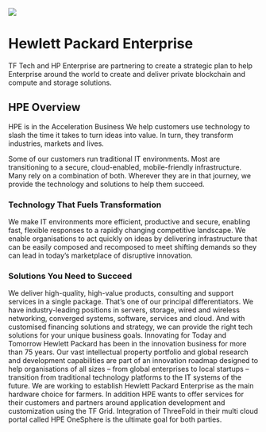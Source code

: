 ![](../../img/HPE.png)

# Hewlett Packard Enterprise

TF Tech and HP Enterprise are partnering to create a strategic plan to help Enterprise around the world to create and deliver private blockchain and compute and storage solutions.

## HPE Overview

HPE is in the Acceleration Business
We help customers use technology to slash the time it takes to turn ideas into value. In turn, they transform industries, markets and lives.

Some of our customers run traditional IT environments. Most are transitioning to a secure, cloud-enabled, mobile-friendly infrastructure. Many rely on a combination of both. Wherever they are in that journey, we provide the technology and solutions to help them succeed.
 

### Technology That Fuels Transformation
We make IT environments more efficient, productive and secure, enabling fast, flexible responses to a rapidly changing competitive landscape. We enable organisations to act quickly on ideas by delivering infrastructure that can be easily composed and recomposed to meet shifting demands so they can lead in today’s marketplace of disruptive innovation.

### Solutions You Need to Succeed
We deliver high-quality, high-value products, consulting and support services in a single package. That’s one of our principal differentiators. We have industry-leading positions in servers, storage, wired and wireless networking, converged systems, software, services and cloud. And with customised financing solutions and strategy, we can provide the right tech solutions for your unique business goals.
Innovating for Today and Tomorrow
Hewlett Packard has been in the innovation business for more than 75 years. Our vast intellectual property portfolio and global research and development capabilities are part of an innovation roadmap designed to help organisations of all sizes – from global enterprises to local startups – transition from traditional technology platforms to the IT systems of the future.
We are working to establish Hewlett Packard Enterprise as the main hardware choice for farmers. In addition HPE wants to offer services for their customers and partners around application development and customization using the TF Grid.  Integration of ThreeFold in their multi cloud portal called HPE OneSphere is the ultimate goal for both parties.

